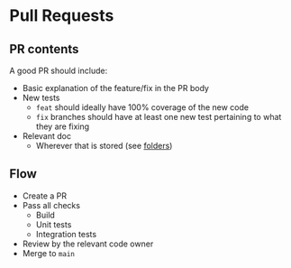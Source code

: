 # Pull Requests

## PR contents

A good PR should include:

- Basic explanation of the feature/fix in the PR body
- New tests
    - `feat` should ideally have 100% coverage of the new code
    - `fix` branches should have at least one new test pertaining to what they are fixing
- Relevant doc
    - Wherever that is stored (see [folders](../../3-folders/1-basic))

## Flow

- Create a PR
- Pass all checks
    - Build
    - Unit tests
    - Integration tests
- Review by the relevant code owner
- Merge to `main`
